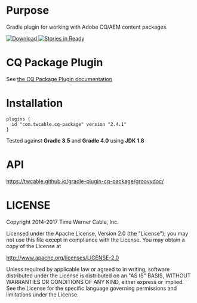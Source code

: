 # Purpose #

Gradle plugin for working with Adobe CQ/AEM content packages.

[ ![Download](https://api.bintray.com/packages/twcable/aem/gradle-plugin-cq-package/images/download.svg) ](https://bintray.com/twcable/aem/gradle-plugin-cq-package/_latestVersion)  [![Stories in Ready](https://badge.waffle.io/TWCable/gradle-plugin-cq-package.png?label=ready&title=Ready)](https://waffle.io/TWCable/gradle-plugin-cq-package)

# CQ Package Plugin #

See [the CQ Package Plugin documentation](docs/CqPackagePlugin.adoc)

# Installation #

```
plugins {
  id "com.twcable.cq-package" version "2.4.1"
}
```

Tested against **Gradle 3.5** and **Gradle 4.0** using **JDK 1.8**

# API #

https://twcable.github.io/gradle-plugin-cq-package/groovydoc/

# LICENSE

Copyright 2014-2017 Time Warner Cable, Inc.

Licensed under the Apache License, Version 2.0 (the "License"); you may not use this file except in compliance
with the License. You may obtain a copy of the License at

http://www.apache.org/licenses/LICENSE-2.0

Unless required by applicable law or agreed to in writing, software distributed under the License is distributed on
an "AS IS" BASIS, WITHOUT WARRANTIES OR CONDITIONS OF ANY KIND, either express or implied. See the License for
the specific language governing permissions and limitations under the License.
